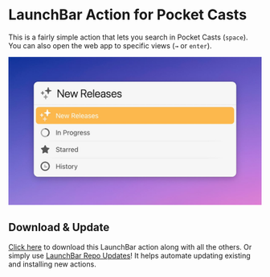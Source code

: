 # LaunchBar Action for Pocket Casts

This is a fairly simple action that lets you search in Pocket Casts (`space`). You can also open the web app to specific views (`→` or `enter`). 

<img src="01.jpg" width="600"/> 

## Download & Update

[Click here](https://github.com/Ptujec/LaunchBar/archive/refs/heads/master.zip) to download this LaunchBar action along with all the others. Or simply use [LaunchBar Repo Updates](https://github.com/Ptujec/LaunchBar/tree/master/LB-Repo-Updates#launchbar-repo-updates-action)! It helps automate updating existing and installing new actions.
